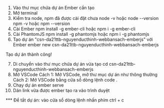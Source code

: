 1. Vào thư mục chứa dự án Ember cần tạo
2. Mở terminal
3. Kiểm tra node, npm đã được cài đặt chưa
	node -v hoặc node --version
	npm -v hoặc npm --version
4. Cài Ember
	npm install -g ember-cli
	hoặc
	npm i -g ember-cli
5. Cài PhantomJS
	npm install -g phantomjs
	hoặc
	npm i -g phantomjs
6. Tạo dự án "csn-da21ttb-nguyenducthinh-webbansach-emberjs" với Ember
	ember new csn-da21ttb-nguyenducthinh-webbansach-emberjs

Tạo dự án thành công!

7. Di chuyển vào thư mục chứa dự  án vừa tạo
	cd csn-da21ttb-nguyenducthinh-webbansach-emberjs
8. Mở VSCode
	Cách 1: Mở VSCode, mở thư mục dự án như thông thường
	Cách 2: Mở VSCode bằng cửa sổ dòng lệnh
		code .
9. Chạy dự án
	ember serve
10. Dán link vừa được ember tạo ra vào trình duyệt


*** Để tắt dự án: vào cửa sổ dòng lệnh nhấn phím ctrl + c
